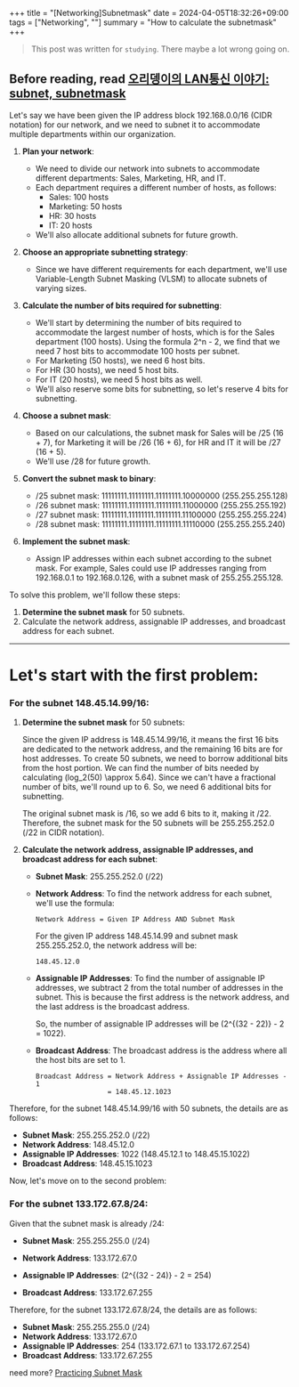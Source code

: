 +++
title = "[Networking]Subnetmask"
date = 2024-04-05T18:32:26+09:00
tags = ["Networking", ""]
summary = "How to calculate the subnetmask"
+++
> This post was written for `studying`. There maybe a lot wrong going on.

## Before reading, read [오리뎅이의 LAN통신 이야기: subnet, subnetmask][link1]

Let's say we have been given the IP address block 192.168.0.0/16 (CIDR notation) for our network, and we need to subnet it to accommodate multiple departments within our organization.

1. **Plan your network**:
   - We need to divide our network into subnets to accommodate different departments: Sales, Marketing, HR, and IT.
   - Each department requires a different number of hosts, as follows:
     - Sales: 100 hosts
     - Marketing: 50 hosts
     - HR: 30 hosts
     - IT: 20 hosts
   - We'll also allocate additional subnets for future growth.

2. **Choose an appropriate subnetting strategy**:
   - Since we have different requirements for each department, we'll use Variable-Length Subnet Masking (VLSM) to allocate subnets of varying sizes.

3. **Calculate the number of bits required for subnetting**:
   - We'll start by determining the number of bits required to accommodate the largest number of hosts, which is for the Sales department (100 hosts). Using the formula 2^n - 2, we find that we need 7 host bits to accommodate 100 hosts per subnet.
   - For Marketing (50 hosts), we need 6 host bits.
   - For HR (30 hosts), we need 5 host bits.
   - For IT (20 hosts), we need 5 host bits as well.
   - We'll also reserve some bits for subnetting, so let's reserve 4 bits for subnetting. 

4. **Choose a subnet mask**:
   - Based on our calculations, the subnet mask for Sales will be /25 (16 + 7), for Marketing it will be /26 (16 + 6), for HR and IT it will be /27 (16 + 5).
   - We'll use /28 for future growth.

5. **Convert the subnet mask to binary**:
   - /25 subnet mask: 11111111.11111111.11111111.10000000 (255.255.255.128)
   - /26 subnet mask: 11111111.11111111.11111111.11000000 (255.255.255.192)
   - /27 subnet mask: 11111111.11111111.11111111.11100000 (255.255.255.224)
   - /28 subnet mask: 11111111.11111111.11111111.11110000 (255.255.255.240)

6. **Implement the subnet mask**:
   - Assign IP addresses within each subnet according to the subnet mask. For example, Sales could use IP addresses ranging from 192.168.0.1 to 192.168.0.126, with a subnet mask of 255.255.255.128.


To solve this problem, we'll follow these steps:

1. **Determine the subnet mask** for 50 subnets.
2. Calculate the network address, assignable IP addresses, and broadcast address for each subnet.

---

# Let's start with the first problem:

### For the subnet 148.45.14.99/16:

1. **Determine the subnet mask** for 50 subnets:

   Since the given IP address is 148.45.14.99/16, it means the first 16 bits are dedicated to the network address, and the remaining 16 bits are for host addresses. To create 50 subnets, we need to borrow additional bits from the host portion. We can find the number of bits needed by calculating \(log_2(50) \approx 5.64\). Since we can't have a fractional number of bits, we'll round up to 6. So, we need 6 additional bits for subnetting.

   The original subnet mask is /16, so we add 6 bits to it, making it /22. Therefore, the subnet mask for the 50 subnets will be 255.255.252.0 (/22 in CIDR notation).

2. **Calculate the network address, assignable IP addresses, and broadcast address for each subnet**:

   - **Subnet Mask**: 255.255.252.0 (/22)

   - **Network Address**:
     To find the network address for each subnet, we'll use the formula:
     ```
     Network Address = Given IP Address AND Subnet Mask
     ```

     For the given IP address 148.45.14.99 and subnet mask 255.255.252.0, the network address will be:
     ```
     148.45.12.0
     ```

   - **Assignable IP Addresses**:
     To find the number of assignable IP addresses, we subtract 2 from the total number of addresses in the subnet. This is because the first address is the network address, and the last address is the broadcast address.

     So, the number of assignable IP addresses will be \(2^{(32 - 22)} - 2 = 1022\).

   - **Broadcast Address**:
     The broadcast address is the address where all the host bits are set to 1.

     ```
     Broadcast Address = Network Address + Assignable IP Addresses - 1
                       = 148.45.12.1023
     ```

Therefore, for the subnet 148.45.14.99/16 with 50 subnets, the details are as follows:

- **Subnet Mask**: 255.255.252.0 (/22)
- **Network Address**: 148.45.12.0
- **Assignable IP Addresses**: 1022 (148.45.12.1 to 148.45.15.1022)
- **Broadcast Address**: 148.45.15.1023

Now, let's move on to the second problem:

### For the subnet 133.172.67.8/24:

Given that the subnet mask is already /24:

- **Subnet Mask**: 255.255.255.0 (/24)

- **Network Address**: 133.172.67.0

- **Assignable IP Addresses**: \(2^{(32 - 24)} - 2 = 254\)

- **Broadcast Address**: 133.172.67.255

Therefore, for the subnet 133.172.67.8/24, the details are as follows:

- **Subnet Mask**: 255.255.255.0 (/24)
- **Network Address**: 133.172.67.0
- **Assignable IP Addresses**: 254 (133.172.67.1 to 133.172.67.254)
- **Broadcast Address**: 133.172.67.255

need more? [Practicing Subnet Mask][link]


[link]:https://www.ranet.co.th/IPsubnet01-eng.php
[link1]:https://blog.naver.com/goduck2/220196781065
